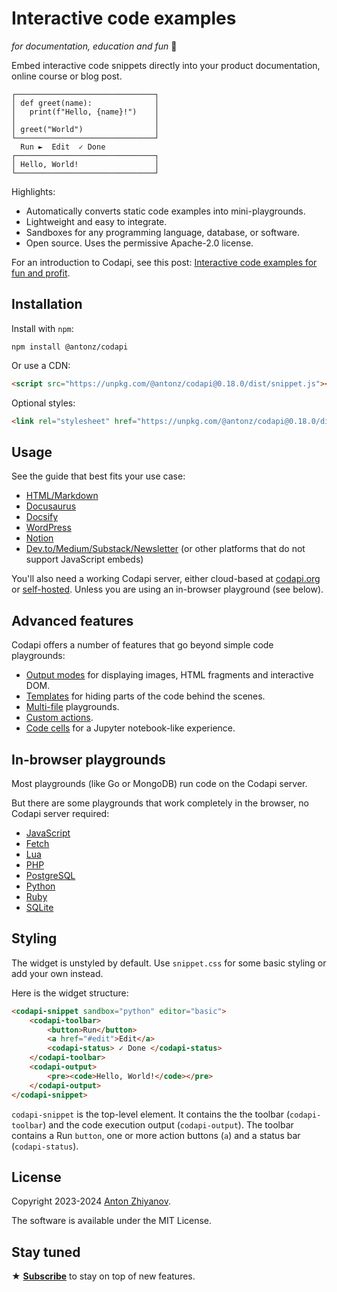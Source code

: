 # Interactive code examples

_for documentation, education and fun_ 🎉

Embed interactive code snippets directly into your product documentation, online course or blog post.

```
┌───────────────────────────────┐
│ def greet(name):              │
│   print(f"Hello, {name}!")    │
│                               │
│ greet("World")                │
└───────────────────────────────┘
  Run ►  Edit  ✓ Done
┌───────────────────────────────┐
│ Hello, World!                 │
└───────────────────────────────┘
```

Highlights:

-   Automatically converts static code examples into mini-playgrounds.
-   Lightweight and easy to integrate.
-   Sandboxes for any programming language, database, or software.
-   Open source. Uses the permissive Apache-2.0 license.

For an introduction to Codapi, see this post: [Interactive code examples for fun and profit](https://antonz.org/code-examples/).

## Installation

Install with `npm`:

```
npm install @antonz/codapi
```

Or use a CDN:

```html
<script src="https://unpkg.com/@antonz/codapi@0.18.0/dist/snippet.js"></script>
```

Optional styles:

```html
<link rel="stylesheet" href="https://unpkg.com/@antonz/codapi@0.18.0/dist/snippet.css" />
```

## Usage

See the guide that best fits your use case:

-   [HTML/Markdown](docs/html.md)
-   [Docusaurus](docs/docusaurus.md)
-   [Docsify](docs/docsify.md)
-   [WordPress](docs/wordpress.md)
-   [Notion](docs/notion.md)
-   [Dev.to/Medium/Substack/Newsletter](docs/code-links.md) (or other platforms that do not support JavaScript embeds)

You'll also need a working Codapi server, either cloud-based at [codapi.org](https://codapi.org/) or [self-hosted](https://github.com/nalgeon/codapi). Unless you are using an in-browser playground (see below).

## Advanced features

Codapi offers a number of features that go beyond simple code playgrounds:

-   [Output modes](docs/output-modes.md) for displaying images, HTML fragments and interactive DOM.
-   [Templates](docs/templates.md) for hiding parts of the code behind the scenes.
-   [Multi-file](docs/files.md) playgrounds.
-   [Custom actions](docs/custom-actions.md).
-   [Code cells](docs/code-cells.md) for a Jupyter notebook-like experience.

## In-browser playgrounds

Most playgrounds (like Go or MongoDB) run code on the Codapi server.

But there are some playgrounds that work completely in the browser, no Codapi server required:

-   [JavaScript](docs/browser-only.md#javascript)
-   [Fetch](docs/browser-only.md#fetch)
-   [Lua](docs/browser-only.md#lua)
-   [PHP](docs/browser-only.md#php)
-   [PostgreSQL](docs/browser-only.md#postgresql)
-   [Python](docs/browser-only.md#python)
-   [Ruby](docs/browser-only.md#ruby)
-   [SQLite](docs/browser-only.md#sqlite)

## Styling

The widget is unstyled by default. Use `snippet.css` for some basic styling or add your own instead.

Here is the widget structure:

```html
<codapi-snippet sandbox="python" editor="basic">
    <codapi-toolbar>
        <button>Run</button>
        <a href="#edit">Edit</a>
        <codapi-status> ✓ Done </codapi-status>
    </codapi-toolbar>
    <codapi-output>
        <pre><code>Hello, World!</code></pre>
    </codapi-output>
</codapi-snippet>
```

`codapi-snippet` is the top-level element. It contains the the toolbar (`codapi-toolbar`) and the code execution output (`codapi-output`). The toolbar contains a Run `button`, one or more action buttons (`a`) and a status bar (`codapi-status`).

## License

Copyright 2023-2024 [Anton Zhiyanov](https://antonz.org/).

The software is available under the MIT License.

## Stay tuned

★ [**Subscribe**](https://antonz.org/subscribe/) to stay on top of new features.
